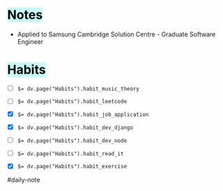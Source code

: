# <mark style="background: #ABF7F7A6;">Notes</mark>

- Applied to Samsung Cambridge Solution Centre - Graduate Software Engineer

# <mark style="background: #ABF7F7A6;">Habits</mark>

- [ ] `$= dv.page("Habits").habit_music_theory`
- [ ] `$= dv.page("Habits").habit_leetcode`
- [x] `$= dv.page("Habits").habit_job_application`
- [x] `$= dv.page("Habits").habit_dev_django`
- [ ] `$= dv.page("Habits").habit_dev_node` 
- [ ] `$= dv.page("Habits").habit_read_it`
- [x] `$= dv.page("Habits").habit_exercise`


#daily-note

